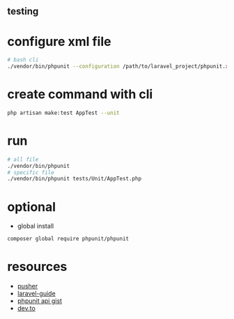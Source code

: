 
## testing

# configure xml file

```bash
# bash cli
./vendor/bin/phpunit --configuration /path/to/laravel_project/phpunit.xml
```

# create command with cli

```bash
php artisan make:test AppTest --unit
```

# run

```bash
# all file
./vendor/bin/phpunit
# specific file
./vendor/bin/phpunit tests/Unit/AppTest.php
```

# optional

* global install

```bash
composer global require phpunit/phpunit
```

# resources

* [pusher](https://blog.pusher.com/tests-laravel-applications/)
* [laravel-guide](https://laravel-guide.readthedocs.io/en/latest/application-testing/)
* [phpunit api gist](https://gist.github.com/mostafa6765/2fe3765a74f51db4b53deb7c58139416)
* [dev.to](https://dev.to/edmilsonrobson/laravel-55-testing-and-you-8hl)
